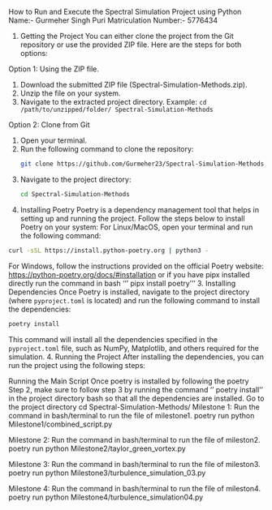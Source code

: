 How to Run and Execute the Spectral Simulation Project using Python
Name:- Gurmeher Singh Puri
Matriculation Number:- 5776434

1. Getting the Project
You can either clone the project from the Git repository or use the provided ZIP file. Here are the steps for both options:

Option 1: Using the ZIP file.
1. Download the submitted ZIP file (Spectral-Simulation-Methods.zip).
2. Unzip the file on your system.
3. Navigate to the extracted project directory.
   Example: `cd /path/to/unzipped/folder/ Spectral-Simulation-Methods`

Option 2: Clone from Git
1. Open your terminal.
2. Run the following command to clone the repository:
   ```bash
   git clone https://github.com/Gurmeher23/Spectral-Simulation-Methods
   ```
3. Navigate to the project directory:
   ```bash
   cd Spectral-Simulation-Methods
   ```
2. Installing Poetry
Poetry is a dependency management tool that helps in setting up and running the project. Follow the steps below to install Poetry on your system:
For Linux/MacOS, open your terminal and run the following command:
```bash
curl -sSL https://install.python-poetry.org | python3 -
```
For Windows, follow the instructions provided on the official Poetry website: https://python-poetry.org/docs/#installation or 
if you have pipx installed directly run the command in bash ‘’’ pipx install poetry’’’
3. Installing Dependencies
Once Poetry is installed, navigate to the project directory (where `pyproject.toml` is located) and run the following command to install the dependencies:
```bash
poetry install
```
This command will install all the dependencies specified in the `pyproject.toml` file, such as NumPy, Matplotlib, and others required for the simulation.
4. Running the Project
After installing the dependencies, you can run the project using the following steps:

Running the Main Script
Once poetry is installed by following the poetry Step 2, make sure to follow step 3 by running the command ‘’ poetry install’’ in the project directory bash so that all the dependencies are installed. 
Go to the project directory cd Spectral-Simulation-Methods/
Milestone 1:
Run the command in bash/terminal to run the file of milestone1.
poetry run python Milestone1/combined_script.py

Milestone 2:
Run the command in bash/terminal to run the file of mileston2.
poetry run python Milestone2/taylor_green_vortex.py

Milestone 3:
Run the command in bash/terminal to run the file of mileston3.
poetry run python Milestone3/turbulence_simulation_03.py

Milestone 4:
Run the command in bash/terminal to run the file of mileston4.
poetry run python Milestone4/turbulence_simulation04.py

